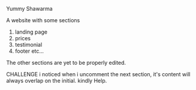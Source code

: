 Yummy Shawarma

A website with some sections
1. landing page
2. prices
3. testimonial
4. footer etc...

The other sections are yet to be properly edited.

CHALLENGE
i noticed when i uncomment the next section, it's content will always overlap on the initial. kindly Help.